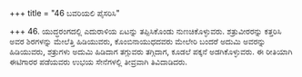 +++
title = "46 ಬವರಿಯಲಿ ಪೈಸರಿಸಿ"

+++
46. ಯುದ್ಧರಂಗದಲ್ಲಿ ಎದುರಾಳಿಯ ಏಟನ್ನು ತಪ್ಪಿಸಿಕೊಂಡು ನುಣಚಿಕೊಳ್ಳುವರು. ಶತ್ರುವೀರರನ್ನು ಕತ್ತರಿಸಿ ಅವರ ಶಿರಗಳನ್ನು ಮೇಲೆತ್ತಿ ಹಿಡಿಯುವರು, ಕೊಂಬಿನಾಯುಧದವರು ಮೇಲೇರಿ ಬಂದರೆ ಅದುಮಿ ಅವರನ್ನು ಹಿಡಿಯುವರು, ಶತ್ರುಗಳು ಅದುಮಿ ಹಿಡಿದಾಗ ತಗ್ಗುವರು ತಗ್ಗಿದಾಗ, ಕೂಡಲೆ ಪಕ್ಕನೆ ಅಡಗಿಕೊಳ್ಳುವರು. ಈ ರೀತಿಯಾಗಿ ಈಟಿಗಾರರ ಪಡೆಯವರು ಉಭಯ ಸೇನೆಗಳಲ್ಲಿ ತೀವ್ರವಾಗಿ ತಿವಿದಾಡಿದರು.